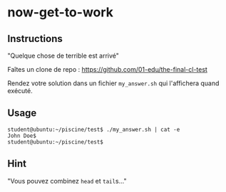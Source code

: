 # now-get-to-work

## Instructions

"Quelque chose de terrible est arrivé"

Faîtes un clone de repo : https://github.com/01-edu/the-final-cl-test

Rendez votre solution dans un fichier `my_answer.sh` qui l'affichera quand exécuté.

## Usage

```console
student@ubuntu:~/piscine/test$ ./my_answer.sh | cat -e
John Doe$
student@ubuntu:~/piscine/test$
```

## Hint

"Vous pouvez combinez `head` et `tail`s..."
